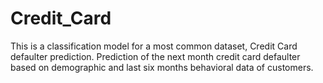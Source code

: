 # Credit_Card
This is a classification model for a most common dataset, Credit Card defaulter prediction. Prediction of the next month credit card defaulter based on demographic and last six months behavioral data of customers.
